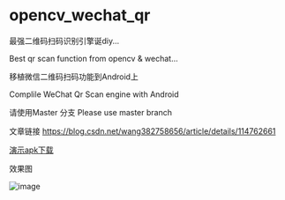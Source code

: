 # opencv_wechat_qr

最强二维码扫码识别引擎诞diy...

Best qr scan function from opencv & wechat...

移植微信二维码扫码功能到Android上

Complile WeChat Qr Scan engine with Android


请使用Master 分支
Please use master branch

文章链接
https://blog.csdn.net/wang382758656/article/details/114762661

[演示apk下载](https://github.com/woshiwzy/opencv_wechat_qr/blob/master/qrdemo-release.apk)

效果图

![image](https://github.com/woshiwzy/opencv_wechat_qr/blob/master/demo.png)
